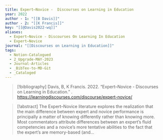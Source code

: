 ```yaml
---
title: Expert–Novice -  Discourses on Learning in Education
year: 2022
author - 1: "[[B Davis]]"
author - 2: "[[K Francis]]"
key: "[[@Davis2022-wq]]"
aliases:
  - Expert–Novice - Discourses On Learning In Education
  - Expert–Novice
journal: "[[Discourses on Learning in Education]]"
tags:
  - Notion-Catalogued
  - 2_Upgrade-MAY-2023
  - Journal-Articles
  - _BibTex-to-MD-Git
  - _Cataloged
---
```


> [!bibliography]
> Davis, B, K Francis. 2022. “Expert–Novice -  Discourses on Learning in Education.” . https://learningdiscourses.com/discourse/expert-novice/

> [!abstract]
> The Expert–Novice literature explores the realization that the main difference between expert and novice performance is principally a matter of knowing differently rather than knowing more. Most commentators attribute differences between an expert’s fluid competencies and a novice’s more tentative abilities to the fact that the expert’s are memory-based (and…